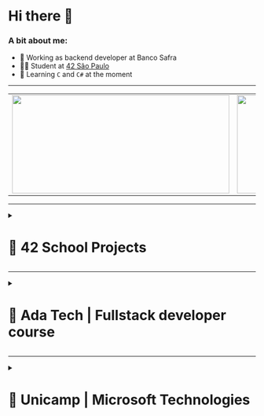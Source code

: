 # Hi there 👋
### A bit about me:
* 🔭 Working as backend developer at Banco Safra
* 👨‍🎓 Student at [42 São Paulo](https://www.42sp.org.br)
* 🔰 Learning `C` and `C#` at the moment

---
  
  <table align="center">
	<tr>
			<td>
				<a href="https://github.com/sathyagimenes">
					<img src="https://awesome-github-stats.azurewebsites.net/user-stats/sathyagimenes?cardType=level&theme=tokyonight" width="442" height="200">
				</a> 
			</td>
			<td>
				<a href="https://github.com/sathyagimenes?tab=repositories">
					<img src="https://github-readme-stats.vercel.app/api/top-langs/?username=sathyagimenes&layout=compact&theme=tokyonight" width="420" height="200" backgroung-colo="transparent">
				</a>
			</td>
		</tr>
	</table>
</div>
  
---

<details><summary><h1>🚀 42 School Projects</h1></summary>

| Phase | Project | Language | Description |
| :---: | :---: | :---: | :---: |
| 1 | [Libft](https://github.com/sathyagimenes/libft) | C | Create a library of C functions. |
| 1 | [Get next line](https://github.com/sathyagimenes/get_next_line) | C | Create a program that reads a single line from a fd. |
| 1 | [ft_printf](https://github.com/sathyagimenes/ft_printf) | C | Recreation of the printf function. |
| 1 | [Born2beroot](https://stripe-timimus-281.notion.site/Born2BeRoot-85b1083f61224f57a946e7bcbfffa6f4) | Shell | Create and learn about virtual machines. |
| 1 | [So long](https://github.com/sathyagimenes/So_Long_Game) | C | Create a 2D Game. |
| 1 | [Pipex](https://github.com/sathyagimenes/pipex) | C | Recreate the pipe functionality. |
| 2 | [Push swap](https://github.com/sathyagimenes/push_swap) | C | Sorting of a list of random numbers using radix algorithm |
| 2 | [Minishell](https://github.com/sathyagimenes/minishell-2.0) | C | In pairs, create a replica of a shell. |
| 2 | [Philosophers](https://github.com/sathyagimenes/philosophers) | C | Resolve a variation of the famous dining philosophers problem. |
  
</details>

---

<details><summary><h1>🚀 Ada Tech | Fullstack developer course</h1></summary>

| Module | Project | Language | Description |
| :---: | :---: | :---: | :---: |
| Programming logic | [Battleship game](https://github.com/sathyagimenes/854Prova-Sathya-Gimenes) | C# | Create battleship game. |
| C# | [Contract Manager](https://github.com/sathyagimenes/Financeira_Aula7) | C# | Create a contract manager. |
| Advanced C# | [Tax Calculator](https://github.com/sathyagimenes/TaxCalculator_Project) <br> [Notes about SOLID](https://stripe-timimus-281.notion.site/SOLID-22e5718d8c6b4f5aa41e8d1bf77a57d7?pvs=4) | C# | Create a tax calculator program. <br> My study notes on SOLID. |
| SQL | [Blood Donation Database](https://github.com/sathyagimenes/LetsBlood) | SQL | Create a database for blood donation. |
| Programming techniques | [Blood Donation Manager](https://github.com/sathyagimenes/LetsBlood_Evolution) | C# | Create a blood donation manager. |
| API | [Notes about API](https://stripe-timimus-281.notion.site/Web-API-d6c47b4a20dc44af862800355e3dead5) <br> [City Events](https://github.com/sathyagimenes/WebAPI_ProjetoFinal) | C# | Study notes about APIs. <br> Build an API that manages city events. |
| Automated Testing | [Notes about Automated Testing](https://stripe-timimus-281.notion.site/Testes-Automatizados-09373724b134431b87fb27abd7a79cee?pvs=4) | C# | Study notes about Automated Testing. |
| HTML & CSS | [Songfy](https://github.com/sathyagimenes/Songfy) | HTML & CSS | Create a replica of Spotify's web page. |
| Javascript | [Library System](https://github.com/sathyagimenes/LivrariaJS) | Javascript | Create a library system. |
| Angular I | [Curriculum](https://github.com/sathyagimenes/ProjetoFinalAngularI) | Angular | Create a curriculum on a web page. |
| Angula II | [Curriculum Manager](https://github.com/sathyagimenes/ProjetoFinalAngular2) | Angular | Create a web application to mange and generate a curriculum. |

  
</details>

---

<details><summary><h1>🚀 Unicamp | Microsoft Technologies</h1></summary>

| Module | Project | Language | Description |
| :---: | :---: | :---: | :---: |
| Version Control | [Merge practice](https://github.com/sathyagimenes/extecamp-git) <br> [Rebase practice](https://github.com/sathyagimenes/rebase-ex) | git | Pactice of version control with merge and rebase. Pactice of conflict management. |
| Azure Cloud | [Cloud](https://stripe-timimus-281.notion.site/Cloud-70d2562430a6462192a4f5faea43e663) | - | Learn about cloud. |
| C# | [Jewel Collector Game](https://github.com/sathyagimenes/jewel-collector-game) | C# | Create a jewel collector game. |
| API <br> (extra class) | [Zip Code Search](https://github.com/sathyagimenes/ConsultaDeCep) | C# | Create a web API service to search and save Zip Codes. |
| Agile | [Notes about Agile](https://stripe-timimus-281.notion.site/Gerenciamento-gil-c477c9835d074ff09f836121c83eb87d?pvs=4) <br> [Kanban](https://github.com/users/sathyagimenes/projects/5) | - | My notes regarding agile management classes. <br> Kanban board practice. |
  
</details>
